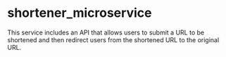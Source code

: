 # shortener_microservice
This service includes an API that allows users to submit a URL to be shortened and then redirect users from the shortened URL to the original URL.
